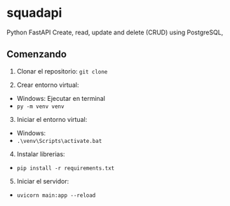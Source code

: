 # squadapi
Python FastAPI Create, read, update and delete (CRUD) using PostgreSQL,

## Comenzando 

1. Clonar el repositorio:
`git clone`

2. Crear entorno virtual:
  * Windows:
  Ejecutar en terminal
   * `py -m venv venv`
  
3. Iniciar el entorno virtual:
  * Windows:
   * `.\venv\Scripts\activate.bat`
  
4. Instalar librerias:
  * `pip install -r requirements.txt`
  
5. Iniciar el servidor:
  * `uvicorn main:app --reload`
